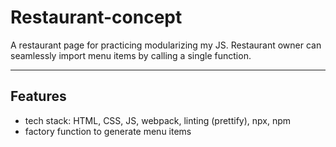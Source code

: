 # Restaurant-concept
A restaurant page for practicing modularizing my JS. Restaurant owner can seamlessly import menu items by calling a single function.

-----
## Features

- tech stack: HTML, CSS, JS, webpack, linting (prettify), npx, npm
- factory function to generate menu items
